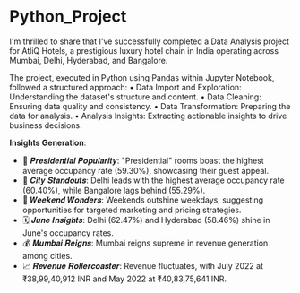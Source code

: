 # Python_Project


I'm thrilled to share that I've successfully completed a Data Analysis project for AtliQ Hotels, a prestigious luxury hotel chain in India operating across Mumbai, Delhi, Hyderabad, and Bangalore.

The project, executed in Python using Pandas within Jupyter Notebook, followed a structured approach:
•	Data Import and Exploration: Understanding the dataset's structure and content.
•	Data Cleaning: Ensuring data quality and consistency.
•	Data Transformation: Preparing the data for analysis.
•	Analysis Insights: Extracting actionable insights to drive business decisions.

𝐈𝐧𝐬𝐢𝐠𝐡𝐭𝐬 𝐆𝐞𝐧𝐞𝐫𝐚𝐭𝐢𝐨𝐧:
- 🏢 𝑷𝒓𝒆𝒔𝒊𝒅𝒆𝒏𝒕𝒊𝒂𝒍 𝑷𝒐𝒑𝒖𝒍𝒂𝒓𝒊𝒕𝒚: "Presidential" rooms boast the highest average occupancy rate (59.30%), showcasing their guest appeal.
- 🌆 𝑪𝒊𝒕𝒚 𝑺𝒕𝒂𝒏𝒅𝒐𝒖𝒕𝒔: Delhi leads with the highest average occupancy rate (60.40%), while Bangalore lags behind (55.29%).
- 🌟 𝑾𝒆𝒆𝒌𝒆𝒏𝒅 𝑾𝒐𝒏𝒅𝒆𝒓𝒔: Weekends outshine weekdays, suggesting opportunities for targeted marketing and pricing strategies.
- 🗓️ 𝑱𝒖𝒏𝒆 𝑰𝒏𝒔𝒊𝒈𝒉𝒕𝒔: Delhi (62.47%) and Hyderabad (58.46%) shine in June's occupancy rates.
- 💰 𝑴𝒖𝒎𝒃𝒂𝒊 𝑹𝒆𝒊𝒈𝒏𝒔: Mumbai reigns supreme in revenue generation among cities.
- 📈 𝑹𝒆𝒗𝒆𝒏𝒖𝒆 𝑹𝒐𝒍𝒍𝒆𝒓𝒄𝒐𝒂𝒔𝒕𝒆𝒓: Revenue fluctuates, with July 2022 at ₹38,99,40,912 INR and May 2022 at ₹40,83,75,641 INR.
